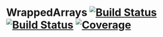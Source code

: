 # WrappedArrays [![Build Status](https://github.com/emmt/WrappedArrays.jl/actions/workflows/CI.yml/badge.svg?branch=main)](https://github.com/emmt/WrappedArrays.jl/actions/workflows/CI.yml?query=branch%3Amain) [![Build Status](https://ci.appveyor.com/api/projects/status/github/emmt/WrappedArrays.jl?svg=true)](https://ci.appveyor.com/project/emmt/WrappedArrays-jl) [![Coverage](https://codecov.io/gh/emmt/WrappedArrays.jl/branch/main/graph/badge.svg)](https://codecov.io/gh/emmt/WrappedArrays.jl)
